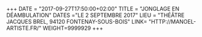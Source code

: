 +++
DATE = "2017-09-27T17:50:00+02:00"
TITLE = "JONGLAGE EN DÉAMBULATION"
DATES ="LE 2 SEPTEMBRE 2017"
LIEU = "THÉÂTRE JACQUES BREL, 94120 FONTENAY-SOUS-BOIS"
LINK= "HTTP://MANOEL-ARTISTE.FR/"
WEIGHT=9999929
+++